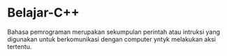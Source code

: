 # Belajar-C++
 Bahasa pemrograman merupakan sekumpulan perintah atau intruksi yang digunakan untuk berkomunikasi dengan computer yntyk melakukan aksi tertentu.
